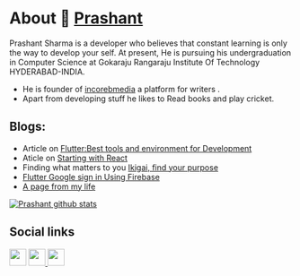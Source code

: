 # About 👋 [Prashant](sharmaprashant.me)

Prashant Sharma is a developer who believes that constant learning is only the way to develop your self. At present, He is pursuing his undergraduation in Computer Science at Gokaraju Rangaraju Institute Of Technology HYDERABAD-INDIA.

* He is founder of [incorebmedia](https://incorebmedia.com) a platform for writers .
* Apart from developing stuff he likes to Read books and play cricket.
## Blogs:
* Article on [Flutter:Best tools and environment for Development](https://www.incorebmedia.com/post/flutter-best-tools-and-environment-for-development)
* Aticle on [Starting with React](https://prashantrockzz20.wixsite.com/website/single-post/2020/05/30/Starting-with-React)
* Finding what matters to you [Ikigai, find your purpose](https://prashantrockzz20.wixsite.com/website/single-post/2020/05/19/Ikigai-find-your-purpose)
* [Flutter Google sign in Using Firebase](https://prashantrockzz20.wixsite.com/website/single-post/2020/04/20/Flutter-Google-sign-in-Using-Firebase)
* [A page from my life](https://prashantrockzz20.wixsite.com/website/single-post/2018/04/13/A-Page-from-Book-of-my-Life)

[![Prashant github stats](https://github-readme-stats.vercel.app/api?username=prashant1720)](https://github.com/prashant1720/github-readme-stats)
## Social links
<a href="https://github.com/prashant1720"><img src="https://github.com/favicon.ico" padding="35" width="30" height="30" ></a>    <a href="https://www.instagram.com/mr__prashantsharma__/"> <img src="https://image.flaticon.com/icons/svg/733/733614.svg" width="30" height="30"> <a href="https://www.incorebmedia.com/"><img src="https://image.flaticon.com/icons/svg/1069/1069159.svg" width="30" height="30"></a>
 
